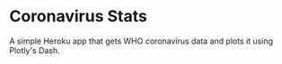 # Coronavirus Stats

A simple Heroku app that gets WHO coronavirus data and plots it using Plotly's Dash.
